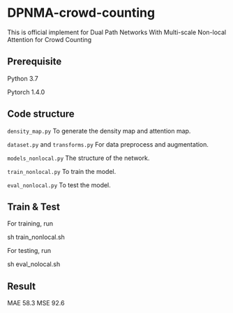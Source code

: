 # DPNMA-crowd-counting

This is official implement for Dual Path Networks With Multi-scale Non-local Attention for Crowd Counting

## Prerequisite

Python 3.7

Pytorch 1.4.0

## Code structure

`density_map.py` To generate the density map and attention map. 

`dataset.py` and `transforms.py` For data preprocess and augmentation. 

`models_nonlocal.py` The structure of the network. 

`train_nonlocal.py` To train the model. 

`eval_nonlocal.py` To test the model. 

## Train & Test

For training, run

sh train_nonlocal.sh

For testing, run

sh eval_nolocal.sh

## Result
MAE 58.3
MSE 92.6
